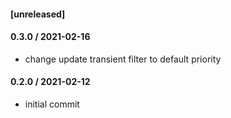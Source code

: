 #### [unreleased]

#### 0.3.0 / 2021-02-16
* change update transient filter to default priority

#### 0.2.0 / 2021-02-12
* initial commit
